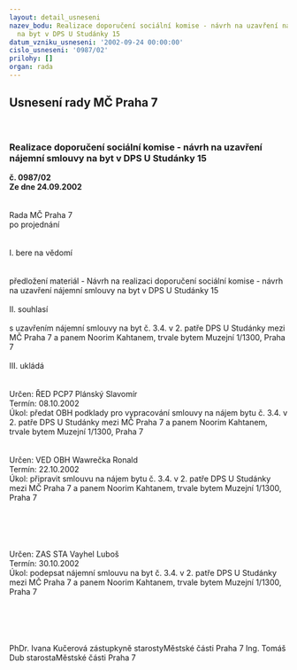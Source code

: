 ```yaml
---
layout: detail_usneseni
nazev_bodu: Realizace doporučení sociální komise - návrh na uzavření nájemní smlouvy
  na byt v DPS U Studánky 15
datum_vzniku_usneseni: '2002-09-24 00:00:00'
cislo_usneseni: '0987/02'
prilohy: []
organ: rada
---
```

<div id="ucUsn_pList" class="usn">
	<span><h2>Usnesení rady MČ Praha 7 </h2>
<br></span><div class="standBody">
<span><h3>Realizace doporučení sociální komise - návrh na uzavření nájemní smlouvy na byt v DPS U Studánky 15</h3></span><div class="center">
		<strong>č. 0987/02</strong><br>
	</div>
<div class="center">
		<strong>Ze dne 24.09.2002</strong><br><br>
	</div>
<br>Rada MČ Praha 7<br>po projednání<br><br><br>I.	bere na vědomí<br><br> <br>předložení materiál - Návrh na realizaci doporučení sociální komise - návrh na uzavření nájemní smlouvy na byt v DPS U Studánky 15<br><br>II.	souhlasí <br><br>s uzavřením nájemní smlouvy na byt č. 3.4. v 2. patře DPS U Studánky mezi MČ Praha 7 a panem Noorim Kahtanem, trvale bytem Muzejní 1/1300, Praha 7<br><br>III.	ukládá <br><br> <br>Určen:	ŘED PCP7 Plánský Slavomír<br>Termín: 08.10.2002<br>Úkol:	předat OBH podklady pro vypracování smlouvy na nájem bytu č. 3.4. v 2. patře DPS U Studánky mezi MČ Praha 7 a panem Noorim Kahtanem, trvale bytem Muzejní 1/1300, Praha 7 <br> <br> <br>Určen:	VED OBH Wawrečka Ronald<br>Termín: 22.10.2002<br>Úkol:	připravit smlouvu na nájem bytu č. 3.4. v 2. patře DPS U Studánky mezi MČ Praha 7 a panem Noorim Kahtanem, trvale bytem Muzejní 1/1300, Praha 7 <br> <br><br><br><br> <br>Určen:	ZAS STA Vayhel Luboš<br>Termín: 30.10.2002<br>Úkol:	podepsat nájemní smlouvu na byt č. 3.4. v 2. patře DPS U Studánky mezi MČ Praha 7 a panem Noorim Kahtanem, trvale bytem Muzejní 1/1300, Praha 7 <br> <br><br><br> <br>	<br>PhDr. Ivana Kučerová zástupkyně starostyMěstské části Praha 7	Ing. Tomáš Dub starostaMěstské části Praha 7<br>	<br><br>
</div>
</div>